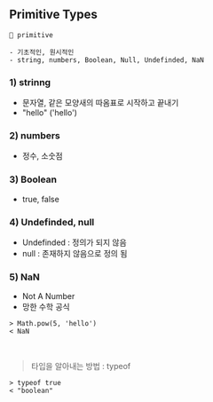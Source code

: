 ## Primitive Types

```
📍 primitive

- 기초적인, 원시적인 
- string, numbers, Boolean, Null, Undefinded, NaN
```

### 1) strinng
- 문자열, 같은 모양새의 따옴표로 시작하고 끝내기 
- "hello" ('hello')

### 2) numbers
- 정수, 소숫점

### 3) Boolean
- true, false

### 4) Undefinded, null
- Undefinded : 정의가 되지 않음
- null : 존재하지 않음으로 정의 됨

### 5) NaN
- Not A Number
- 망한 수학 공식

```
> Math.pow(5, 'hello')
< NaN
```

<br>

> 타입을 알아내는 방법 : typeof
```
> typeof true
< "boolean"
```
